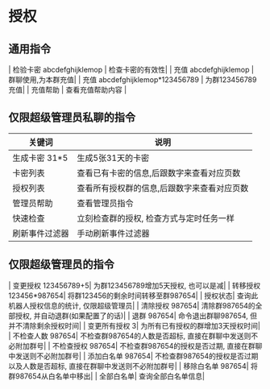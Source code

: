 # 授权

## 通用指令
| 检验卡密 abcdefghijklemop | 检查卡密的有效性|
| 充值 abcdefghijklemop | 群聊使用,为本群充值|
| 充值 abcdefghijklemop*123456789 | 为群123456789充值|
| 充值帮助 | 查看充值帮助内容 |

## 仅限超级管理员私聊的指令

| 关键词   | 说明           |
| -------- | -------------- |
| 生成卡密 31*5| 生成5张31天的卡密| 
| 卡密列表| 查看已有卡密的信息,后跟数字来查看对应页数| 
| 授权列表| 查看所有授权群的信息,后跟数字来查看对应页数| 
| 管理员帮助| 查看管理员指令| 
| 快速检查| 立刻检查群的授权, 检查方式与定时任务一样| 
| 刷新事件过滤器| 手动刷新事件过滤器| 

## 仅限超级管理员的指令
| 变更授权 123456789+5| 为群123456789增加5天授权, 也可以是减|
| 转移授权 123456*987654| 将群123456的剩余时间转移至群987654|
| 授权状态| 查询此机器人授权信息的统计, 仅限超级管理员|
|  清除授权 987654| 清除群987654的全部授权, 并自动退群(如果配置了的话)|
|  退群 987654| 命令退出群聊987654, 但并不清除剩余授权时间|
| 变更所有授权 3| 为所有已有授权的群增加3天授权时间|
| 不检查人数 987654| 不检查群987654的人数是否超标, 直接在群聊中发送则不必附加群号|
| 不检查授权 987654| 不检查群987654的授权是否过期, 直接在群聊中发送则不必附加群号|
| 添加白名单 987654| 不检查群987654的授权是否过期以及人数是否超标, 直接在群聊中发送则不必附加群号|
| 移除白名单 987654| 将群987654从白名单中移出|
| 全部白名单| 查询全部白名单信息| 
